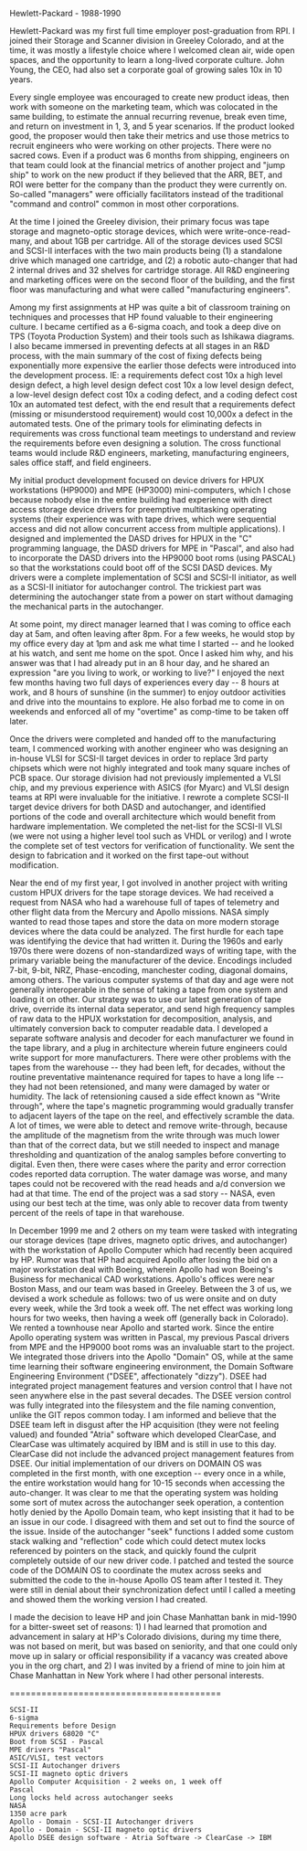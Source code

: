 Hewlett-Packard - 1988-1990

Hewlett-Packard was my first full time employer post-graduation from RPI.  I joined their Storage and Scanner division in Greeley Colorado, and at the time, it was mostly a lifestyle choice where I welcomed clean air, wide open spaces, and the opportunity to learn a long-lived corporate culture.  John Young, the CEO, had also set a corporate goal of growing sales 10x in 10 years.

Every single employee was encouraged to create new product ideas, then work with someone on the marketing team, which was colocated in the same building, to estimate the annual recurring revenue, break even time, and return on investment in 1, 3, and 5 year scenarios.  If the product looked good, the proposer would then take their metrics and use those metrics to recruit engineers who were working on other projects.   There were no sacred cows.  Even if a product was 6 months from shipping, engineers on that team could look at the financial metrics of another project and "jump ship" to work on the new product if they believed that the ARR, BET, and ROI were better for the company than the product they were currently on.   So-called "managers" were officially facilitators instead of the traditional "command and control" common in most other corporations.

At the time I joined the Greeley division, their primary focus was tape storage and magneto-optic storage devices, which were write-once-read-many, and about 1GB per cartridge.   All of the storage devices used SCSI and SCSI-II interfaces with the two main products being (1) a standalone drive which managed one cartridge, and (2) a robotic auto-changer that had 2 internal drives and 32 shelves for cartridge storage.  All R&D engineering and marketing offices were on the second floor of the building, and the first floor was manufacturing and what were called "manufacturing engineers".

Among my first assignments at HP was quite a bit of classroom training on techniques and processes that HP found valuable to their engineering culture.  I became certified as a 6-sigma coach, and took a deep dive on TPS (Toyota Production System) and their tools such as Ishikawa diagrams.  I also became immersed in preventing defects at all stages in an R&D process, with the main summary of the cost of fixing defects being exponentially more expensive the earlier those defects were introduced into the development process.  IE: a requirements defect cost 10x a high level design defect, a high level design defect cost 10x a low level design defect, a low-level design defect cost 10x a coding defect, and a coding defect cost 10x an automated test defect, with the end result that a requirements defect (missing or misunderstood requirement) would cost 10,000x a defect in the automated tests.  One of the primary tools for eliminating defects in requirements was cross functional team meetings to understand and review the requirements before even designing a solution.   The cross functional teams would include R&D engineers, marketing, manufacturing engineers, sales office staff, and field engineers.

My initial product development focused on device drivers for HPUX workstations (HP9000) and MPE (HP3000) mini-computers, which I chose because nobody else in the entire building had experience with direct access storage device drivers for preemptive multitasking operating systems (their experience was with tape drives, which were sequential access and did not allow concurrent access from multiple applications).  I designed and implemented the DASD drives for HPUX in the "C" programming language, the DASD drivers for MPE in "Pascal", and also had to incorporate the DASD drivers into the HP9000 boot roms (using PASCAL) so that the workstations could boot off of the SCSI DASD devices.   My drivers were a complete implementation of SCSI and SCSI-II initiator, as well as a SCSI-II initiator for autochanger control.   The trickiest part was determining the autochanger state from a power on start without damaging the mechanical parts in the autochanger.

At some point, my direct manager learned that I was coming to office each day at 5am, and often leaving after 8pm.  For a few weeks, he would stop by my office every day at 1pm and ask me what time I started -- and he looked at his watch, and sent me home on the spot.  Once I asked him why, and his answer was that I had already put in an 8 hour day, and he shared an expression "are you living to work, or working to live?"  I enjoyed the next few months having two full days of experiences every day -- 8 hours at work, and 8 hours of sunshine (in the summer) to enjoy outdoor activities and drive into the mountains to explore.   He also forbad me to come in on weekends and enforced all of my "overtime" as comp-time to be taken off later.

Once the drivers were completed and handed off to the manufacturing team, I commenced working with another engineer who was designing an in-house VLSI for SCSI-II target devices in order to replace 3rd party chipsets which were not highly integrated and took many square inches of PCB space.  Our storage division had not previously implemented a VLSI chip, and my previous experience with ASICS (for Myarc) and VLSI design teams at RPI were invaluable for the initiative.  I rewrote a complete SCSI-II target device drivers for both DASD and autochanger, and identified portions of the code and overall architecture which would benefit from hardware implementation.  We completed the net-list for the SCSI-II VLSI (we were not using a higher level tool such as VHDL or verilog) and I wrote the complete set of test vectors for verification of functionality.   We sent the design to fabrication and it worked on the first tape-out without modification.

Near the end of my first year, I got involved in another project with writing custom HPUX drivers for the tape storage devices.   We had received a request from NASA who had a warehouse full of tapes of telemetry and other flight data from the Mercury and Apollo missions.  NASA simply wanted to read those tapes and store the data on more modern storage devices where the data could be analyzed.  The first hurdle for each tape was identifying the device that had written it.  During the 1960s and early 1970s there were dozens of non-standardized ways of writing tape, with the primary variable being the manufacturer of the device.  Encodings included 7-bit, 9-bit, NRZ, Phase-encoding, manchester coding, diagonal domains, among others. The various computer systems of that day and age were not generally interoperable in the sense of taking a tape from one system and loading it on other.  Our strategy was to use our latest generation of tape drive, override its internal data seperator, and send high frequency samples of raw data to the HPUX workstation for decomposition, analysis, and ultimately conversion back to computer readable data.  I developed a separate software analysis and decoder for each manufacturer we found in the tape library, and a plug in architecture wherein future engineers could write support for more manufacturers.    There were other problems with the tapes from the warehouse -- they had been left, for decades, without the routine preventative maintenance required for tapes to have a long life -- they had not been retensioned, and many were damaged by water or humidity.   The lack of retensioning caused a side effect known as "Write through", where the tape's magnetic programming would gradually transfer to adjacent layers of the tape on the reel, and effectively scramble the data.  A lot of times, we were able to detect and remove write-through, because the amplitude of the magnetism from the write through was much lower than that of the correct data, but we still needed to inspect and manage thresholding and quantization of the analog samples before converting to digital.  Even then, there were cases where the parity and error correction codes reported data corruption.   The water damage was worse, and many tapes could not be recovered with the read heads and a/d conversion we had at that time.   The end of the project was a sad story -- NASA, even using our best tech at the time, was only able to recover data from twenty percent of the reels of tape in that warehouse.

In December 1999 me and 2 others on my team were tasked with integrating our storage devices (tape drives, magneto optic drives, and autochanger) with the workstation of Apollo Computer which had recently been acquired by HP.   Rumor was that HP had acquired Apollo after losing the bid on a major workstation deal with Boeing, wherein Apollo had won Boeing's Business for mechanical CAD workstations.   Apollo's offices were near Boston Mass, and our team was based in Greeley.  Between the 3 of us, we devised a work schedule as follows: two of us were onsite and on duty every week, while the 3rd took a week off.  The net effect was working long hours for two weeks, then having a week off (generally back in Colorado).  We rented a townhouse near Apollo and started work.  Since the entire Apollo operating system was written in Pascal, my previous Pascal drivers from MPE and the HP9000 boot roms was an invaluable start to the project.  We integrated those drivers into the Apollo "Domain" OS, while at the same time learning their software engineering environment, the Domain Software Engineering Environment ("DSEE", affectionately "dizzy").  DSEE had integrated project management features and version control that I have not seen anywhere else in the past several decades.   The DSEE version control was fully integrated into the filesystem and the file naming convention, unlike the GIT repos common today.  I am informed and believe that the DSEE team left in disgust after the HP acquisition (they were not feeling valued) and founded "Atria" software which developed ClearCase, and ClearCase was ultimately acquired by IBM and is still in use to this day.   ClearCase did not include the advanced project management features from DSEE.  Our initial implementation of our drivers on DOMAIN OS was completed in the first month, with one exception -- every once in a while, the entire workstation would hang for 10-15 seconds when accessing the auto-changer.  It was clear to me that the operating system was holding some sort of mutex across the autochanger seek operation, a contention hotly denied by the Apollo Domain team, who kept insisting that it had to be an issue in our code.  I disagreed with them and set out to find the source of the issue.   Inside of the autochanger "seek" functions I added some custom stack walking and "reflection" code which could detect mutex locks referenced by pointers on the stack, and quickly found the culprit completely outside of our new driver code.   I patched and tested the source code of the DOMAIN OS to coordinate the mutex across seeks and submitted the code to the in-house Apollo OS team after I tested it.   They were still in denial about their synchronization defect until I called a meeting and showed them the working version I had created.

I made the decision to leave HP and join Chase Manhattan bank in mid-1990 for a bitter-sweet set of reasons: 1) I had learned that promotion and advancement in salary at HP's Colorado divisions, during my time there, was not based on merit, but was based on seniority, and that one could only move up in salary or official responsibility if a vacancy was created above you in the org chart, and 2) I was invited by a friend of mine to join him at Chase Manhattan in New York where I had other personal interests.

========================================
```
SCSI-II
6-sigma
Requirements before Design
HPUX drivers 68020 "C"
Boot from SCSI - Pascal
MPE drivers "Pascal"
ASIC/VLSI, test vectors
SCSI-II Autochanger drivers
SCSI-II magneto optic drivers
Apollo Computer Acquisition - 2 weeks on, 1 week off
Pascal
Long locks held across autochanger seeks
NASA
1350 acre park
Apollo - Domain - SCSI-II Autochanger drivers
Apollo - Domain - SCSI-II magneto optic drivers
Apollo DSEE design software - Atria Software -> ClearCase -> IBM
```
